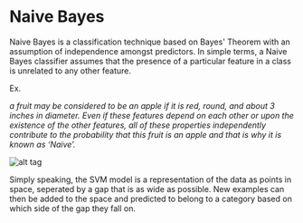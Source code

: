 # Naive Bayes

Naive Bayes is a classification technique based on Bayes' Theorem with an assumption of independence amongst predictors. In simple terms,
a Naive Bayes classifier assumes that the presence of a particular feature in a class is unrelated to any other feature.

Ex.

*a fruit may be considered to be an apple if it is red, round, and about 3 inches in diameter. Even if these features depend on each other or upon the existence of the other features, all of these properties independently contribute to the probability that this fruit is an apple and that is why it is known as ‘Naive’.*


![alt tag](https://upload.wikimedia.org/wikipedia/commons/thumb/f/fe/Kernel_Machine.svg/512px-Kernel_Machine.svg.png)

Simply speaking, the SVM model is a representation of the data as points in space, seperated by a gap that is as wide as possible. New
examples can then be added to the space and predicted to belong to a category based on which side of the gap they fall on.

